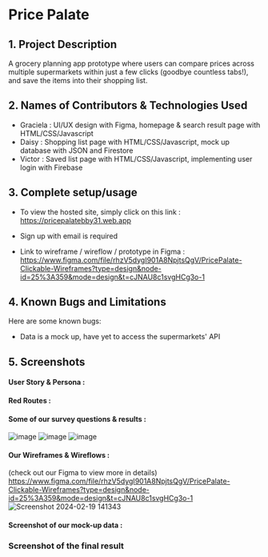 # Price Palate

## 1. Project Description
A grocery planning app prototype where users can compare prices across multiple supermarkets within just a few clicks (goodbye countless tabs!), and save the items into their shopping list. 

## 2. Names of Contributors & Technologies Used

* Graciela	: UI/UX design with Figma, homepage & search result page with HTML/CSS/Javascript
* Daisy 		: Shopping list page with HTML/CSS/Javascript, mock up database with JSON and Firestore
* Victor 		: Saved list page with HTML/CSS/Javascript, implementing user login with Firebase

## 3. Complete setup/usage
* To view the hosted site, simply click on this link : https://pricepalatebby31.web.app
* Sign up with email is required

* Link to wireframe / wireflow / prototype in Figma : https://www.figma.com/file/rhzV5dygI901A8NpjtsQgV/PricePalate-Clickable-Wireframes?type=design&node-id=25%3A359&mode=design&t=cJNAU8c1svgHCg3o-1

## 4. Known Bugs and Limitations
Here are some known bugs:
* Data is a mock up, have yet to access the supermarkets' API
	
## 5. Screenshots 

#### User Story & Persona :

#### Red Routes :


#### Some of our survey questions & results :
![image](https://github.com/ggraciela/PricePalate/assets/94437215/2c9ea65a-5195-40e8-b74e-8ccbdbba3e48)
![image](https://github.com/ggraciela/PricePalate/assets/94437215/dfe40497-6c49-4577-aac5-ae6b37ea6e9a)
![image](https://github.com/ggraciela/PricePalate/assets/94437215/a2b3ff5d-dee3-4425-84a3-e6ffb1c513db)


#### Our Wireframes & Wireflows :
(check out our Figma to view more in details)
https://www.figma.com/file/rhzV5dygI901A8NpjtsQgV/PricePalate-Clickable-Wireframes?type=design&node-id=25%3A359&mode=design&t=cJNAU8c1svgHCg3o-1
![Screenshot 2024-02-19 141343](https://github.com/ggraciela/PricePalate/assets/94437215/2ba3ea26-44d2-4619-9190-6e8ca6998bcf)

#### Screenshot of our mock-up data : 


### Screenshot of the final result 
